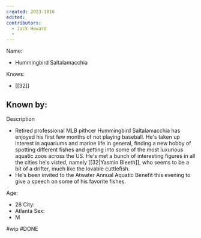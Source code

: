 ```yaml
---
created: 2023-1016
edited:
contributors:
  - Jack Howard
  - 
---
```


Name:
- Hummingbird Saltalamacchia

Knows:
- [[32]]

Known by:
- 

Description
- Retired professional MLB pithcer Hummingbird Saltalamacchia has enjoyed his first few months of not playing baseball. He's taken up interest in aquariums and marine life in general, finding a new hobby of spotting different fishes and getting into some of the most luxurious aquatic zoos across the US. He's met a bunch of interesting figures in all the cities he's visted, namely [[32|Yasmin Bleeth]], who seems to be a bit of a drifter, much like the lovable cuttlefish.
- He's been invited to the Atwater Annual Aquatic Benefit this evening to give a speech on some of his favorite fishes.

Age:
- 28
City:
- Atlanta
Sex:
- M


#wip
#DONE